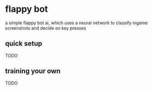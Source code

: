# flappy bot

a simple flappy bot ai, which uses a neural network to classify ingame screenshots and decide on key presses

## quick setup

TODO

## training your own

TODO
